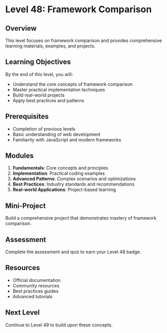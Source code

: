 # Level 48: Framework Comparison

## Overview
This level focuses on framework comparison and provides comprehensive learning materials, examples, and projects.

## Learning Objectives
By the end of this level, you will:
- Understand the core concepts of framework comparison
- Master practical implementation techniques
- Build real-world projects
- Apply best practices and patterns

## Prerequisites
- Completion of previous levels
- Basic understanding of web development
- Familiarity with JavaScript and modern frameworks

## Modules
1. **Fundamentals**: Core concepts and principles
2. **Implementation**: Practical coding examples
3. **Advanced Patterns**: Complex scenarios and optimizations
4. **Best Practices**: Industry standards and recommendations
5. **Real-world Applications**: Project-based learning

## Mini-Project
Build a comprehensive project that demonstrates mastery of framework comparison.

## Assessment
Complete the assessment and quiz to earn your Level 48 badge.

## Resources
- Official documentation
- Community resources
- Best practices guides
- Advanced tutorials

## Next Level
Continue to Level 49 to build upon these concepts.
